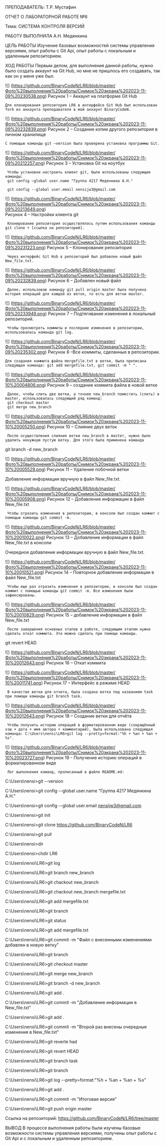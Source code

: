 ﻿ПРЕПОДАВАТЕЛЬ: Т.Р. Мустафин


ОТЧЕТ О ЛАБОРАТОРНОЙ РАБОТЕ №6

Тема: СИСТЕМА КОНТРОЛЯ ВЕРСИЙ


РАБОТУ ВЫПОЛНИЛА А.Н. Медянкина




ЦЕЛЬ РАБОТЫ
     Изучение базовых возможностей системы управления версиями, опыт работы с Git Api, опыт работы с локальным и удаленным репозиторием.
     

ХОД РАБОТЫ
     Первым делом, для выполнения данной работы, нужно было создать аккаунт на Git Hub, но мне не пришлось его создавать, так как он у меня уже был.

![] (https://github.com/BinaryCodeN/LR6/blob/master/Фото%20выполнения%20работы/Снимок%20экрана%202023-11-09%20230538.png)
Рисунок 1 – Аккаунт на платформе Git Hub


	Для клонирования репозитория LR6 в интерфейсе Git Hub был использован fork из аккаунта преподавателя в мой аккаунт BinaryCodeN.

![] (https://github.com/BinaryCodeN/LR6/blob/master/Фото%20выполнения%20работы/Снимок%20экрана%202023-11-09%20232839.png)
Рисунок 2 – Создание копии другого репозитория в личном хранилище


	С помощью команды git –version была проверена установка программы Git.

![] (https://github.com/BinaryCodeN/LR6/blob/master/Фото%20выполнения%20работы/Снимок%20экрана%202023-11-09%20212257.png)
Рисунок 3 – Установка Git на ноутбук


     Чтобы установки настроить клиент git, были использованы следующие команды: 
     git config –global user.name "Группа 4217 Медянкина А.Н."

     git config --global user.email nensijw3@gmail.com

![] (https://github.com/BinaryCodeN/LR6/blob/master/Фото%20выполнения%20работы/Снимок%20экрана%202023-11-09%20213649.png)	
Рисунок 4 – Настройки клиента git


     Клонирование репозитория осуществлялось путем использования команды git clone + [ссылка на репозиторий].

![] (https://github.com/BinaryCodeN/LR6/blob/master/Фото%20выполнения%20работы/Снимок%20экрана%202023-11-09%20231223.png)
Рисунок 5 – Клонирование репозитория


     Через интерфейс Git Hub в репозиторий был добавлен новый файл New_file.txt.

![] (https://github.com/BinaryCodeN/LR6/blob/master/Фото%20выполнения%20работы/Снимок%20экрана%202023-11-09%20232839.png)
Рисунок 6 – Добавлен новый файл


     Далее, использовав команду git pull origin master была получена история операций для каждой из веток, то есть для ветки master. 

![] (https://github.com/BinaryCodeN/LR6/blob/master/Фото%20выполнения%20работы/Снимок%20экрана%202023-11-09%20233949.png)
Рисунок 7 – Подтягивание изменения в локальный репозиторий.


     Чтобы просмотреть коммиты и последние изменения в репозитории, использовалась команда git log.

![] (https://github.com/BinaryCodeN/LR6/blob/master/Фото%20выполнения%20работы/Снимок%20экрана%202023-11-09%20235302.png)
Рисунок 8 –Все коммиты, сделанные в репозитории.


	Для создания коммита файла mergefile.txt в ветке, была прописана следующая команда: git add mergefile.txt, git commit -m " ".


![] (https://github.com/BinaryCodeN/LR6/blob/master/Фото%20выполнения%20работы/Снимок%20экрана%202023-11-10%20004806.png)
Рисунок 9 – создание коммита файла в новой ветке


     Далее, чтобы слить две ветки, а точнее new_branch поместить (слить) в master, использовалась следующий ряд команд: 
     git checkout master
     git merge new_branch

![] (https://github.com/BinaryCodeN/LR6/blob/master/Фото%20выполнения%20работы/Снимок%20экрана%202023-11-10%20005250.png)
Рисунок 10 – Слияние двух веток


     После осуществления слияния ветки new_branch в master, нужно было удалить ненужную пустую ветку. Для этого была применена команда 
git branch -d new_branch

![] (https://github.com/BinaryCodeN/LR6/blob/master/Фото%20выполнения%20работы/Снимок%20экрана%202023-11-10%20005529.png)
Рисунок 11 – Удаление побочной ветки


Добавление информации вручную в файл New_file.txt.
 
![] (https://github.com/BinaryCodeN/LR6/blob/master/Фото%20выполнения%20работы/Снимок%20экрана%202023-11-10%20005908.png)
Рисунок 12 – Добавление информации в файл New_file.txt


     Чтобы отразить изменения в репозитории, в консоли был создан коммит с помощью команды git commit -m.

![] (https://github.com/BinaryCodeN/LR6/blob/master/Фото%20выполнения%20работы/Снимок%20экрана%202023-11-10%20010022.png)
Рисунок 13 – Добавление информации в файл New_file.txt в консоли


Очередное добавление информации вручную в файл New_file.txt.

![] (https://github.com/BinaryCodeN/LR6/blob/master/Фото%20выполнения%20работы/Снимок%20экрана%202023-11-10%20010521.png)
Рисунок 14 – Повторное добавление информации в файл New_file.txt


     Чтобы еще раз отразить изменения в репозитории, в консоли был создан коммит с помощью команды git commit -m. Все изменения были зафиксированы.

![] (https://github.com/BinaryCodeN/LR6/blob/master/Фото%20выполнения%20работы/Снимок%20экрана%202023-11-10%20010829.png)
Рисунок 15 – добавление информации в файл New_file.txt


     После завершения основных этапов в работе, следующим этапом нужно сделать откат коммита. Это можно сделать при помощи команды.
git revert HEAD

![] (https://github.com/BinaryCodeN/LR6/blob/master/Фото%20выполнения%20работы/Снимок%20экрана%202023-11-10%20012643.png)
Рисунок 16 – Откат коммита

![] (https://github.com/BinaryCodeN/LR6/blob/master/Фото%20выполнения%20работы/Снимок%20экрана%202023-11-10%20011741.png)
Рисунок 17 – Интерфейс в режиме HEAD


     В качестве ветки для отчета, была создана ветка под названием task при помощи команды git branch task.

![] (https://github.com/BinaryCodeN/LR6/blob/master/Фото%20выполнения%20работы/Снимок%20экрана%202023-11-10%20012643.png)
Рисунок 18 – Создание ветки для отчёта


     Чтобы получить историю операций в форматированном виде (сокращённый хэш + дата + имя автора + комментарий), была использована следующая команда: C:\Users\nensi\LR6>git log --pretty=format:"%h + %an + %an + %s".

![] (https://github.com/BinaryCodeN/LR6/blob/master/Фото%20выполнения%20работы/Снимок%20экрана%202023-11-10%20023727.png)
Рисунок 19 - Получение историю операций в форматированном виде


     Лог выполнения команд, прописанный в файле README.md:
C:\Users\nensi>git --version


C:\Users\nensi>git config --global user.name "Группа 4217 Медянкина А.Н."


C:\Users\nensi>git config --global user.email nensijw3@gmail.com


C:\Users\nensi>git init


C:\Users\nensi>git clone https://github.com/BinaryCodeN/LR6


C:\Users\nensi>git pull


C:\Users\nensi>dir


C:\Users\nensi>chdir LR6


C:\Users\nensi\LR6>git log


C:\Users\nensi\LR6>git branch new_branch


C:\Users\nensi\LR6>git chackout new_branch


C:\Users\nensi\LR6>git chackout new_branch mergefile.txt


C:\Users\nensi\LR6>git add mergefile.txt


C:\Users\nensi\LR6>git branch


C:\Users\nensi\LR6>git status


C:\Users\nensi\LR6>git add mergefile.txt


C:\Users\nensi\LR6>git commit -m "Файл с внесенными изменениями добавлен в новую ветку"


C:\Users\nensi\LR6>git branch


C:\Users\nensi\LR6>git checkout master


C:\Users\nensi\LR6>git merge new_branch


C:\Users\nensi\LR6>git branch -d new_branch


C:\Users\nensi\LR6>git add .


C:\Users\nensi\LR6>git commit -m "Добавление информации в New_file.txt"


C:\Users\nensi\LR6>git add .


C:\Users\nensi\LR6>git commit -m "Второй раз внесены очередные изменения в New_file.txt"


C:\Users\nensi\LR6>git reverte had


C:\Users\nensi\LR6>git revert HEAD


C:\Users\nensi\LR6>git branch task


C:\Users\nensi\LR6>git branch


C:\Users\nensi\LR6>git log --pretty=format:"%h + %an + %an + %s"


C:\Users\nensi\LR6>git add .


C:\Users\nensi\LR6>git commit -m "Итоговая версия"

C:\Users\nensi\LR6>git push origin master

Ссылка на репозиторий: https://github.com/BinaryCodeN/LR6/tree/master


ВЫВОД
     В процессе выполнения работы были изучены базовые возможности системы управления версиями, получены опыт работы с Git Api и с локальным и удаленным репозиторием.


